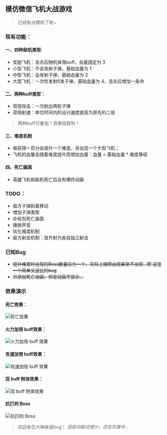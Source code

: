 ## 模仿微信飞机大战游戏

>已经有点模样了哟~

### 现有功能： ###
#### 一、四种敌机类型: ####
- 奖励飞机：击杀后随机掉落buff，血量固定为 3
- 小型飞机：不会发射子弹，基础血量为 1
- 中型飞机：会发射子弹，基础血量为 2
- 大型飞机：一次性发射6发子弹，基础血量为 4，击杀后增加一条命

#### 二、两种buff类型： ####
- 双倍攻击：一次射出两粒子弹
- 双倍射速：单位时间内的设计速度提高为原先的二倍
>两种buff可叠加！效果拔群哟！

#### 三、难度机制 ####
- 每获得一百分会提升一个难度，并出现一个大型飞机；
- 飞机的血量会随着难度提升而增加血量：血量 = 基础血量 * 难度等级

#### 四、死亡画面 ####
- 英雄飞机和敌机死亡后会有爆炸动画

### TODO： ###
- 敌方子弹斜着移动
- 增加子弹类型
- 补给包死亡画面
- 播放声音
- 优化难度机制
- 敌方射击机制：改齐射为各自独立射击

### 已知Bug ###
- ~~提升难度时出现的Boss数量应为一个，实际上随即出现甚至不出现...嗯 这是一个简单又逗比的bug~~
- ~~已添加死亡动画，但是动画不显示...~~

### 效果演示 ###
#### 死亡效果： ####

![死亡效果](http://wx1.sinaimg.cn/mw690/a6e9cb00ly1fd8tzjgbtbg20aq0i4hdt.gif)

#### 火力加倍 buff效果： ####
![火力加倍 buff 效果](http://wx4.sinaimg.cn/mw690/a6e9cb00ly1fd8tzf58nkg20aq0i4npd.gif)

#### 攻速加倍 buff效果： ####
![攻速加倍 buff 效果](http://wx4.sinaimg.cn/mw690/a6e9cb00ly1fd8tzdfd2hg20aq0i44qp.gif)

#### 双 buff 附体效果： ####
![双 buff 附体效果](http://wx2.sinaimg.cn/mw690/a6e9cb00ly1fd8tzhu6m5g20aq0i41kz.gif)

#### 抗打的 Boss ####
![抗打的 Boss](http://wx1.sinaimg.cn/mw690/a6e9cb00ly1fd8tzc6xgyg20aq0i44qr.gif)

>欢迎各位大神来提bug！
*目前功能还很少，还在完善中...*
